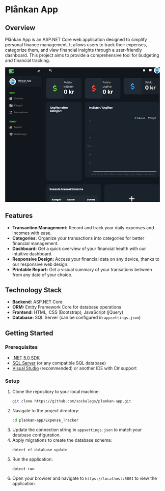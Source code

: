 # Plånkan App

## Overview
Plånkan App is an ASP.NET Core web application designed to simplify personal finance management. It allows users to track their expenses, categorize them, and view financial insights through a user-friendly dashboard. This project aims to provide a comprehensive tool for budgeting and financial tracking.

![picture](plankan-app.png)


## Features
- **Transaction Management:** Record and track your daily expenses and incomes with ease.
- **Categories:** Organize your transactions into categories for better financial management.
- **Dashboard:** Get a quick overview of your financial health with our intuitive dashboard.
- **Responsive Design:** Access your financial data on any device, thanks to our responsive web design.
- **Printable Report:** Get a visiual summary of your transations between from any date of your choice.

## Technology Stack
- **Backend:** ASP.NET Core
- **ORM:** Entity Framework Core for database operations
- **Frontend:** HTML, CSS (Bootstrap), JavaScript (jQuery)
- **Database:** SQL Server (can be configured in `appsettings.json`)

## Getting Started

### Prerequisites
- [.NET 5.0 SDK](https://dotnet.microsoft.com/download)
- [SQL Server](https://www.microsoft.com/en-us/sql-server/sql-server-downloads) (or any compatible SQL database)
- [Visual Studio](https://visualstudio.microsoft.com/downloads/) (recommended) or another IDE with C# support

### Setup
1. Clone the repository to your local machine:
   ```bash
   git clone https://github.com/sockulags/plankan-app.git
   ```
2. Navigate to the project directory:
   ```bash
   cd plankan-app/Expense_Tracker
   ```
3. Update the connection string in `appsettings.json` to match your database configuration.
4. Apply migrations to create the database schema:
   ```bash
   dotnet ef database update
   ```
5. Run the application:
   ```bash
   dotnet run
   ```
6. Open your browser and navigate to `https://localhost:5001` to view the application.

